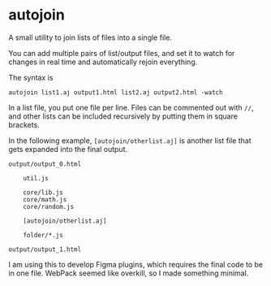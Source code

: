 # autojoin
A small utility to join lists of files into a single file.

You can add multiple pairs of list/output files, and set it to watch for changes in real time and automatically rejoin everything.

The syntax is

    autojoin list1.aj output1.html list2.aj output2.html -watch
 
In a list file, you put one file per line. Files can be commented out with `//`, and other lists can be included recursively by putting them in square brackets.

In the following example, `[autojoin/otherlist.aj]` is another list file that gets expanded into the final output.

```
output/output_0.html

    util.js
    
    core/lib.js
    core/math.js
    core/random.js

    [autojoin/otherlist.aj]
   
    folder/*.js

output/output_1.html
```

I am using this to develop Figma plugins, which requires the final code to be in one file. WebPack seemed like overkill, so I made something minimal.
